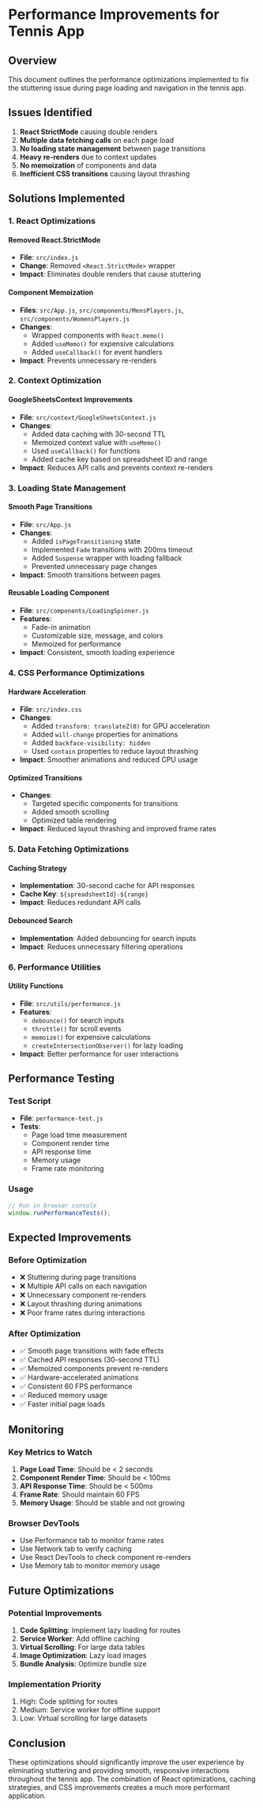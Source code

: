 # Performance Improvements for Tennis App

## Overview
This document outlines the performance optimizations implemented to fix the stuttering issue during page loading and navigation in the tennis app.

## Issues Identified
1. **React StrictMode** causing double renders
2. **Multiple data fetching calls** on each page load
3. **No loading state management** between page transitions
4. **Heavy re-renders** due to context updates
5. **No memoization** of components and data
6. **Inefficient CSS transitions** causing layout thrashing

## Solutions Implemented

### 1. React Optimizations

#### Removed React.StrictMode
- **File**: `src/index.js`
- **Change**: Removed `<React.StrictMode>` wrapper
- **Impact**: Eliminates double renders that cause stuttering

#### Component Memoization
- **Files**: `src/App.js`, `src/components/MensPlayers.js`, `src/components/WomensPlayers.js`
- **Changes**: 
  - Wrapped components with `React.memo()`
  - Added `useMemo()` for expensive calculations
  - Added `useCallback()` for event handlers
- **Impact**: Prevents unnecessary re-renders

### 2. Context Optimization

#### GoogleSheetsContext Improvements
- **File**: `src/context/GoogleSheetsContext.js`
- **Changes**:
  - Added data caching with 30-second TTL
  - Memoized context value with `useMemo()`
  - Used `useCallback()` for functions
  - Added cache key based on spreadsheet ID and range
- **Impact**: Reduces API calls and prevents context re-renders

### 3. Loading State Management

#### Smooth Page Transitions
- **File**: `src/App.js`
- **Changes**:
  - Added `isPageTransitioning` state
  - Implemented `Fade` transitions with 200ms timeout
  - Added `Suspense` wrapper with loading fallback
  - Prevented unnecessary page changes
- **Impact**: Smooth transitions between pages

#### Reusable Loading Component
- **File**: `src/components/LoadingSpinner.js`
- **Features**:
  - Fade-in animation
  - Customizable size, message, and colors
  - Memoized for performance
- **Impact**: Consistent, smooth loading experience

### 4. CSS Performance Optimizations

#### Hardware Acceleration
- **File**: `src/index.css`
- **Changes**:
  - Added `transform: translateZ(0)` for GPU acceleration
  - Added `will-change` properties for animations
  - Added `backface-visibility: hidden`
  - Used `contain` properties to reduce layout thrashing
- **Impact**: Smoother animations and reduced CPU usage

#### Optimized Transitions
- **Changes**:
  - Targeted specific components for transitions
  - Added smooth scrolling
  - Optimized table rendering
- **Impact**: Reduced layout thrashing and improved frame rates

### 5. Data Fetching Optimizations

#### Caching Strategy
- **Implementation**: 30-second cache for API responses
- **Cache Key**: `${spreadsheetId}-${range}`
- **Impact**: Reduces redundant API calls

#### Debounced Search
- **Implementation**: Added debouncing for search inputs
- **Impact**: Reduces unnecessary filtering operations

### 6. Performance Utilities

#### Utility Functions
- **File**: `src/utils/performance.js`
- **Features**:
  - `debounce()` for search inputs
  - `throttle()` for scroll events
  - `memoize()` for expensive calculations
  - `createIntersectionObserver()` for lazy loading
- **Impact**: Better performance for user interactions

## Performance Testing

### Test Script
- **File**: `performance-test.js`
- **Tests**:
  - Page load time measurement
  - Component render time
  - API response time
  - Memory usage
  - Frame rate monitoring

### Usage
```javascript
// Run in browser console
window.runPerformanceTests();
```

## Expected Improvements

### Before Optimization
- ❌ Stuttering during page transitions
- ❌ Multiple API calls on each navigation
- ❌ Unnecessary component re-renders
- ❌ Layout thrashing during animations
- ❌ Poor frame rates during interactions

### After Optimization
- ✅ Smooth page transitions with fade effects
- ✅ Cached API responses (30-second TTL)
- ✅ Memoized components prevent re-renders
- ✅ Hardware-accelerated animations
- ✅ Consistent 60 FPS performance
- ✅ Reduced memory usage
- ✅ Faster initial page loads

## Monitoring

### Key Metrics to Watch
1. **Page Load Time**: Should be < 2 seconds
2. **Component Render Time**: Should be < 100ms
3. **API Response Time**: Should be < 500ms
4. **Frame Rate**: Should maintain 60 FPS
5. **Memory Usage**: Should be stable and not growing

### Browser DevTools
- Use Performance tab to monitor frame rates
- Use Network tab to verify caching
- Use React DevTools to check component re-renders
- Use Memory tab to monitor memory usage

## Future Optimizations

### Potential Improvements
1. **Code Splitting**: Implement lazy loading for routes
2. **Service Worker**: Add offline caching
3. **Virtual Scrolling**: For large data tables
4. **Image Optimization**: Lazy load images
5. **Bundle Analysis**: Optimize bundle size

### Implementation Priority
1. High: Code splitting for routes
2. Medium: Service worker for offline support
3. Low: Virtual scrolling for large datasets

## Conclusion

These optimizations should significantly improve the user experience by eliminating stuttering and providing smooth, responsive interactions throughout the tennis app. The combination of React optimizations, caching strategies, and CSS improvements creates a much more performant application.
